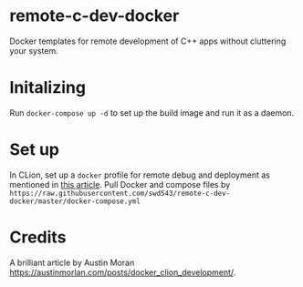 # remote-c-dev-docker
Docker templates for remote development of C++ apps without cluttering your system.

# Initalizing
Run `docker-compose up -d` to set up the build image and run it as a daemon.

# Set up
In CLion, set up a `docker` profile for remote debug and deployment as mentioned in [this article](https://austinmorlan.com/posts/docker_clion_development/).
Pull Docker and compose files by `https://raw.githubusercontent.com/swd543/remote-c-dev-docker/master/docker-compose.yml`

# Credits
A brilliant article by Austin Moran https://austinmorlan.com/posts/docker_clion_development/.